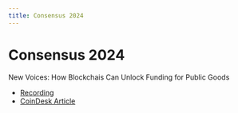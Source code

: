 ```yaml
---
title: Consensus 2024
---
```


# Consensus 2024

New Voices: How Blockchais Can Unlock Funding for Public Goods

- [Recording](https://consensus2024.coindesk.com/agenda/event/-how-blockchain-can-unlock-funding-for-public-goods-166)
- [CoinDesk Article](https://www.coindesk.com/opinion/2024/06/13/blockchains-are-revolutionizing-public-goods-funding)